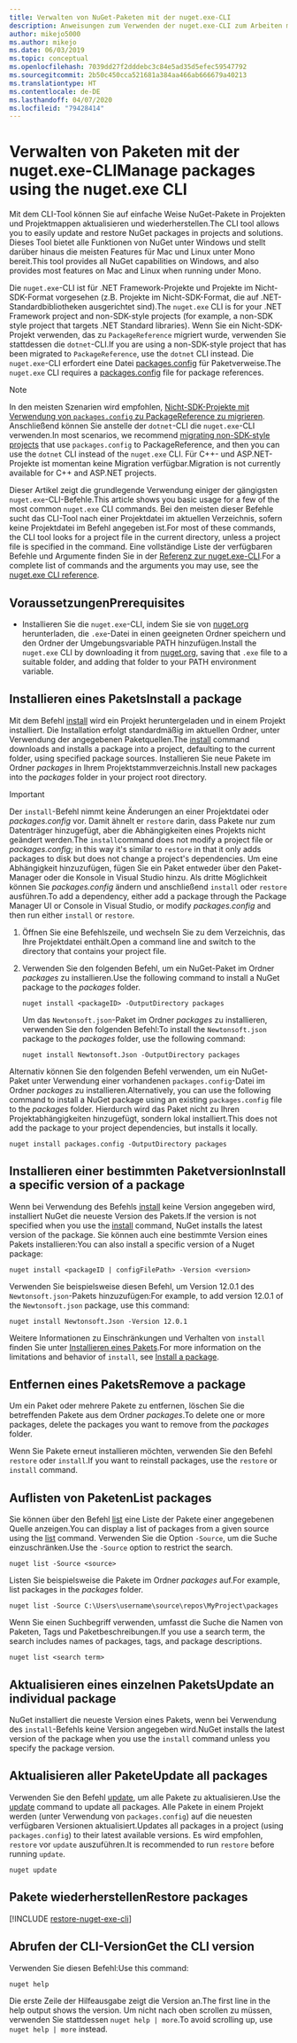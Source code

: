 ```yaml
---
title: Verwalten von NuGet-Paketen mit der nuget.exe-CLI
description: Anweisungen zum Verwenden der nuget.exe-CLI zum Arbeiten mit NuGet-Paketen.
author: mikejo5000
ms.author: mikejo
ms.date: 06/03/2019
ms.topic: conceptual
ms.openlocfilehash: 7039dd27f2dddebc3c84e5ad35d5efec59547792
ms.sourcegitcommit: 2b50c450cca521681a384aa466ab666679a40213
ms.translationtype: HT
ms.contentlocale: de-DE
ms.lasthandoff: 04/07/2020
ms.locfileid: "79428414"
---
```

# <a name="manage-packages-using-the-nugetexe-cli"></a><span data-ttu-id="6e91d-103">Verwalten von Paketen mit der nuget.exe-CLI</span><span class="sxs-lookup"><span data-stu-id="6e91d-103">Manage packages using the nuget.exe CLI</span></span>

<span data-ttu-id="6e91d-104">Mit dem CLI-Tool können Sie auf einfache Weise NuGet-Pakete in Projekten und Projektmappen aktualisieren und wiederherstellen.</span><span class="sxs-lookup"><span data-stu-id="6e91d-104">The CLI tool allows you to easily update and restore NuGet packages in projects and solutions.</span></span> <span data-ttu-id="6e91d-105">Dieses Tool bietet alle Funktionen von NuGet unter Windows und stellt darüber hinaus die meisten Features für Mac und Linux unter Mono bereit.</span><span class="sxs-lookup"><span data-stu-id="6e91d-105">This tool provides all NuGet capabilities on Windows, and also provides most features on Mac and Linux when running under Mono.</span></span>

<span data-ttu-id="6e91d-106">Die `nuget.exe`-CLI ist für .NET Framework-Projekte und Projekte im Nicht-SDK-Format vorgesehen (z.B. Projekte im Nicht-SDK-Format, die auf .NET-Standardbibliotheken ausgerichtet sind).</span><span class="sxs-lookup"><span data-stu-id="6e91d-106">The `nuget.exe` CLI is for your .NET Framework project and non-SDK-style projects (for example, a non-SDK style project that targets .NET Standard libraries).</span></span> <span data-ttu-id="6e91d-107">Wenn Sie ein Nicht-SDK-Projekt verwenden, das zu `PackageReference` migriert wurde, verwenden Sie stattdessen die `dotnet`-CLI.</span><span class="sxs-lookup"><span data-stu-id="6e91d-107">If you are using a non-SDK-style project that has been migrated to `PackageReference`, use the `dotnet` CLI instead.</span></span> <span data-ttu-id="6e91d-108">Die `nuget.exe`-CLI erfordert eine Datei [packages.config](../reference/packages-config.md) für Paketverweise.</span><span class="sxs-lookup"><span data-stu-id="6e91d-108">The `nuget.exe` CLI requires a [packages.config](../reference/packages-config.md) file for package references.</span></span>

> [!NOTE]
> <span data-ttu-id="6e91d-109">In den meisten Szenarien wird empfohlen, [Nicht-SDK-Projekte mit Verwendung von `packages.config` zu PackageReference zu migrieren](../consume-packages/migrate-packages-config-to-package-reference.md). Anschließend können Sie anstelle der `dotnet`-CLI die `nuget.exe`-CLI verwenden.</span><span class="sxs-lookup"><span data-stu-id="6e91d-109">In most scenarios, we recommend [migrating non-SDK-style projects](../consume-packages/migrate-packages-config-to-package-reference.md) that use `packages.config` to PackageReference, and then you can use the `dotnet` CLI instead of the `nuget.exe` CLI.</span></span> <span data-ttu-id="6e91d-110">Für C++- und ASP.NET-Projekte ist momentan keine Migration verfügbar.</span><span class="sxs-lookup"><span data-stu-id="6e91d-110">Migration is not currently available for C++ and ASP.NET projects.</span></span>

<span data-ttu-id="6e91d-111">Dieser Artikel zeigt die grundlegende Verwendung einiger der gängigsten `nuget.exe`-CLI-Befehle.</span><span class="sxs-lookup"><span data-stu-id="6e91d-111">This article shows you basic usage for a few of the most common `nuget.exe` CLI commands.</span></span> <span data-ttu-id="6e91d-112">Bei den meisten dieser Befehle sucht das CLI-Tool nach einer Projektdatei im aktuellen Verzeichnis, sofern keine Projektdatei im Befehl angegeben ist.</span><span class="sxs-lookup"><span data-stu-id="6e91d-112">For most of these commands, the CLI tool looks for a project file in the current directory, unless a project file is specified in the command.</span></span> <span data-ttu-id="6e91d-113">Eine vollständige Liste der verfügbaren Befehle und Argumente finden Sie in der [Referenz zur nuget.exe-CLI](../reference/nuget-exe-cli-reference.md).</span><span class="sxs-lookup"><span data-stu-id="6e91d-113">For a complete list of commands and the arguments you may use, see the [nuget.exe CLI reference](../reference/nuget-exe-cli-reference.md).</span></span>

## <a name="prerequisites"></a><span data-ttu-id="6e91d-114">Voraussetzungen</span><span class="sxs-lookup"><span data-stu-id="6e91d-114">Prerequisites</span></span>

- <span data-ttu-id="6e91d-115">Installieren Sie die `nuget.exe`-CLI, indem Sie sie von [nuget.org](https://dist.nuget.org/win-x86-commandline/latest/nuget.exe) herunterladen, die `.exe`-Datei in einen geeigneten Ordner speichern und den Ordner der Umgebungsvariable PATH hinzufügen.</span><span class="sxs-lookup"><span data-stu-id="6e91d-115">Install the `nuget.exe` CLI by downloading it from [nuget.org](https://dist.nuget.org/win-x86-commandline/latest/nuget.exe), saving that `.exe` file to a suitable folder, and adding that folder to your PATH environment variable.</span></span>

## <a name="install-a-package"></a><span data-ttu-id="6e91d-116">Installieren eines Pakets</span><span class="sxs-lookup"><span data-stu-id="6e91d-116">Install a package</span></span>

<span data-ttu-id="6e91d-117">Mit dem Befehl [install](../reference/cli-reference/cli-ref-install.md) wird ein Projekt heruntergeladen und in einem Projekt installiert. Die Installation erfolgt standardmäßig im aktuellen Ordner, unter Verwendung der angegebenen Paketquellen.</span><span class="sxs-lookup"><span data-stu-id="6e91d-117">The [install](../reference/cli-reference/cli-ref-install.md) command downloads and installs a package into a project, defaulting to the current folder, using specified package sources.</span></span> <span data-ttu-id="6e91d-118">Installieren Sie neue Pakete im Ordner *packages* in Ihrem Projektstammverzeichnis.</span><span class="sxs-lookup"><span data-stu-id="6e91d-118">Install new packages into the *packages* folder in your project root directory.</span></span>

> [!IMPORTANT]
> <span data-ttu-id="6e91d-119">Der `install`-Befehl nimmt keine Änderungen an einer Projektdatei oder *packages.config* vor. Damit ähnelt er `restore` darin, dass Pakete nur zum Datenträger hinzugefügt, aber die Abhängigkeiten eines Projekts nicht geändert werden.</span><span class="sxs-lookup"><span data-stu-id="6e91d-119">The `install`command does not modify a project file or *packages.config*; in this way it's similar to `restore` in that it only adds packages to disk but does not change a project's dependencies.</span></span> <span data-ttu-id="6e91d-120">Um eine Abhängigkeit hinzuzufügen, fügen Sie ein Paket entweder über den Paket-Manager oder die Konsole in Visual Studio hinzu. Als dritte Möglichkeit können Sie *packages.config* ändern und anschließend `install` oder `restore` ausführen.</span><span class="sxs-lookup"><span data-stu-id="6e91d-120">To add a dependency, either add a package through the Package Manager UI or Console in Visual Studio, or modify *packages.config* and then run either `install` or `restore`.</span></span>

1. <span data-ttu-id="6e91d-121">Öffnen Sie eine Befehlszeile, und wechseln Sie zu dem Verzeichnis, das Ihre Projektdatei enthält.</span><span class="sxs-lookup"><span data-stu-id="6e91d-121">Open a command line and switch to the directory that contains your project file.</span></span>

2. <span data-ttu-id="6e91d-122">Verwenden Sie den folgenden Befehl, um ein NuGet-Paket im Ordner *packages* zu installieren.</span><span class="sxs-lookup"><span data-stu-id="6e91d-122">Use the following command to install a NuGet package to the *packages* folder.</span></span>

    ```cli
    nuget install <packageID> -OutputDirectory packages
    ```

    <span data-ttu-id="6e91d-123">Um das `Newtonsoft.json`-Paket im Ordner *packages* zu installieren, verwenden Sie den folgenden Befehl:</span><span class="sxs-lookup"><span data-stu-id="6e91d-123">To install the `Newtonsoft.json` package to the *packages* folder, use the following command:</span></span>

    ```cli
    nuget install Newtonsoft.Json -OutputDirectory packages
    ```

<span data-ttu-id="6e91d-124">Alternativ können Sie den folgenden Befehl verwenden, um ein NuGet-Paket unter Verwendung einer vorhandenen `packages.config`-Datei im Ordner *packages* zu installieren.</span><span class="sxs-lookup"><span data-stu-id="6e91d-124">Alternatively, you can use the following command to install a NuGet package using an existing `packages.config` file to the *packages* folder.</span></span> <span data-ttu-id="6e91d-125">Hierdurch wird das Paket nicht zu Ihren Projektabhängigkeiten hinzugefügt, sondern lokal installiert.</span><span class="sxs-lookup"><span data-stu-id="6e91d-125">This does not add the package to your project dependencies, but installs it locally.</span></span>

```cli
nuget install packages.config -OutputDirectory packages
```

## <a name="install-a-specific-version-of-a-package"></a><span data-ttu-id="6e91d-126">Installieren einer bestimmten Paketversion</span><span class="sxs-lookup"><span data-stu-id="6e91d-126">Install a specific version of a package</span></span>

<span data-ttu-id="6e91d-127">Wenn bei Verwendung des Befehls [install](../reference/cli-reference/cli-ref-install.md) keine Version angegeben wird, installiert NuGet die neueste Version des Pakets.</span><span class="sxs-lookup"><span data-stu-id="6e91d-127">If the version is not specified when you use the [install](../reference/cli-reference/cli-ref-install.md) command, NuGet installs the latest version of the package.</span></span> <span data-ttu-id="6e91d-128">Sie können auch eine bestimmte Version eines Pakets installieren:</span><span class="sxs-lookup"><span data-stu-id="6e91d-128">You can also install a specific version of a Nuget package:</span></span>

```cli
nuget install <packageID | configFilePath> -Version <version>
```

<span data-ttu-id="6e91d-129">Verwenden Sie beispielsweise diesen Befehl, um Version 12.0.1 des `Newtonsoft.json`-Pakets hinzuzufügen:</span><span class="sxs-lookup"><span data-stu-id="6e91d-129">For example, to add version 12.0.1 of the `Newtonsoft.json` package, use this command:</span></span>

```cli
nuget install Newtonsoft.Json -Version 12.0.1
```

<span data-ttu-id="6e91d-130">Weitere Informationen zu Einschränkungen und Verhalten von `install` finden Sie unter [Installieren eines Pakets](#install-a-package).</span><span class="sxs-lookup"><span data-stu-id="6e91d-130">For more information on the limitations and behavior of `install`, see [Install a package](#install-a-package).</span></span>

## <a name="remove-a-package"></a><span data-ttu-id="6e91d-131">Entfernen eines Pakets</span><span class="sxs-lookup"><span data-stu-id="6e91d-131">Remove a package</span></span>

<span data-ttu-id="6e91d-132">Um ein Paket oder mehrere Pakete zu entfernen, löschen Sie die betreffenden Pakete aus dem Ordner *packages*.</span><span class="sxs-lookup"><span data-stu-id="6e91d-132">To delete one or more packages, delete the packages you want to remove from the *packages* folder.</span></span>

<span data-ttu-id="6e91d-133">Wenn Sie Pakete erneut installieren möchten, verwenden Sie den Befehl `restore` oder `install`.</span><span class="sxs-lookup"><span data-stu-id="6e91d-133">If you want to reinstall packages, use the `restore` or `install` command.</span></span>

## <a name="list-packages"></a><span data-ttu-id="6e91d-134">Auflisten von Paketen</span><span class="sxs-lookup"><span data-stu-id="6e91d-134">List packages</span></span>

<span data-ttu-id="6e91d-135">Sie können über den Befehl [list](../reference/cli-reference/cli-ref-list.md) eine Liste der Pakete einer angegebenen Quelle anzeigen.</span><span class="sxs-lookup"><span data-stu-id="6e91d-135">You can display a list of packages from a given source using the [list](../reference/cli-reference/cli-ref-list.md) command.</span></span> <span data-ttu-id="6e91d-136">Verwenden Sie die Option `-Source`, um die Suche einzuschränken.</span><span class="sxs-lookup"><span data-stu-id="6e91d-136">Use the `-Source` option to restrict the search.</span></span>

```cli
nuget list -Source <source>
```

<span data-ttu-id="6e91d-137">Listen Sie beispielsweise die Pakete im Ordner *packages* auf.</span><span class="sxs-lookup"><span data-stu-id="6e91d-137">For example, list packages in the *packages* folder.</span></span>

```cli
nuget list -Source C:\Users\username\source\repos\MyProject\packages
```

<span data-ttu-id="6e91d-138">Wenn Sie einen Suchbegriff verwenden, umfasst die Suche die Namen von Paketen, Tags und Paketbeschreibungen.</span><span class="sxs-lookup"><span data-stu-id="6e91d-138">If you use a search term, the search includes names of packages, tags, and package descriptions.</span></span>

```cli
nuget list <search term>
```

## <a name="update-an-individual-package"></a><span data-ttu-id="6e91d-139">Aktualisieren eines einzelnen Pakets</span><span class="sxs-lookup"><span data-stu-id="6e91d-139">Update an individual package</span></span>

<span data-ttu-id="6e91d-140">NuGet installiert die neueste Version eines Pakets, wenn bei Verwendung des `install`-Befehls keine Version angegeben wird.</span><span class="sxs-lookup"><span data-stu-id="6e91d-140">NuGet installs the latest version of the package when you use the `install` command unless you specify the package version.</span></span>

## <a name="update-all-packages"></a><span data-ttu-id="6e91d-141">Aktualisieren aller Pakete</span><span class="sxs-lookup"><span data-stu-id="6e91d-141">Update all packages</span></span>

<span data-ttu-id="6e91d-142">Verwenden Sie den Befehl [update](../reference/cli-reference/cli-ref-update.md), um alle Pakete zu aktualisieren.</span><span class="sxs-lookup"><span data-stu-id="6e91d-142">Use the [update](../reference/cli-reference/cli-ref-update.md) command to update all packages.</span></span> <span data-ttu-id="6e91d-143">Alle Pakete in einem Projekt werden (unter Verwendung von `packages.config`) auf die neuesten verfügbaren Versionen aktualisiert.</span><span class="sxs-lookup"><span data-stu-id="6e91d-143">Updates all packages in a project (using `packages.config`) to their latest available versions.</span></span> <span data-ttu-id="6e91d-144">Es wird empfohlen, `restore` vor `update` auszuführen.</span><span class="sxs-lookup"><span data-stu-id="6e91d-144">It is recommended to run `restore` before running `update`.</span></span>

```cli
nuget update
```

## <a name="restore-packages"></a><span data-ttu-id="6e91d-145">Pakete wiederherstellen</span><span class="sxs-lookup"><span data-stu-id="6e91d-145">Restore packages</span></span>

[!INCLUDE [restore-nuget-exe-cli](includes/restore-nuget-exe-cli.md)]

## <a name="get-the-cli-version"></a><span data-ttu-id="6e91d-146">Abrufen der CLI-Version</span><span class="sxs-lookup"><span data-stu-id="6e91d-146">Get the CLI version</span></span>

<span data-ttu-id="6e91d-147">Verwenden Sie diesen Befehl:</span><span class="sxs-lookup"><span data-stu-id="6e91d-147">Use this command:</span></span>

```cli
nuget help
```

<span data-ttu-id="6e91d-148">Die erste Zeile der Hilfeausgabe zeigt die Version an.</span><span class="sxs-lookup"><span data-stu-id="6e91d-148">The first line in the help output shows the version.</span></span> <span data-ttu-id="6e91d-149">Um nicht nach oben scrollen zu müssen, verwenden Sie stattdessen `nuget help | more`.</span><span class="sxs-lookup"><span data-stu-id="6e91d-149">To avoid scrolling up, use `nuget help | more` instead.</span></span>
